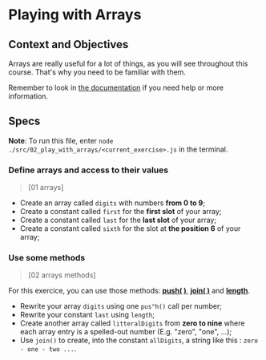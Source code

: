 # Playing with Arrays

## Context and Objectives

Arrays are really useful for a lot of things, as you will see throughout this course.
That's why you need to be familiar with them.

Remember to look in [the documentation](https://developer.mozilla.org/en-US/docs/Web/JavaScript/Reference/Global_Objects/Array) if you need help or more information.

## Specs

**Note**: To run this file, enter `node ./src/02_play_with_arrays/<current_exercise>.js` in the terminal.

### Define arrays and access to their values

> [01 arrays]

- Create an array called `digits` with numbers **from 0 to 9**;
- Create a constant called `first` for the **first slot** of your array;
- Create a constant called `last` for the **last slot** of your array;
- Create a constant called `sixth` for the slot at **the position 6** of your array;

### Use some methods

> [02 arrays methods]

For this exercice, you can use those methods: **[push( )](https://developer.mozilla.org/en-US/docs/Web/JavaScript/Reference/Global_Objects/Array/push)**, **[join( )](https://developer.mozilla.org/en-US/docs/Web/JavaScript/Reference/Global_Objects/Array/join)** and **[length](https://developer.mozilla.org/en-US/docs/Web/JavaScript/Reference/Global_Objects/Array/length)**.

- Rewrite your array `digits` using one `pus"h()` call per number;
- Rewrite your constant `last` using `length`;
- Create another array called `litteralDigits` from **zero to nine** where each array entry is a spelled-out number (E.g. "zero", "one", ...);
- Use `join()` to create, into the constant `allDigits`, a string like this : `zero - one - two ...`.